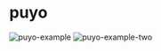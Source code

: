 # puyo
![puyo-example](https://media.discordapp.net/attachments/96230004047740928/488516949765128192/unknown.png)
![puyo-example-two](https://media.discordapp.net/attachments/96230004047740928/488517264396648468/unknown.png)
